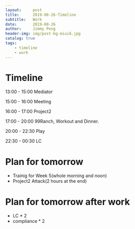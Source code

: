 ```yaml
---
layout:     post
title:      2019-08-26-Timeline
subtitle:   Work
date:       2019-08-26
author:     Jimmy Peng
header-img: img/post-bg-miui6.jpg
catalog: true
tags:
    - timeline
    - work
---
```


# Timeline

13:00 - 15:00 Mediator

15:00 - 16:00 Meeting

16:00 - 17:00 Project2

17:00 - 20:00 99Ranch, Workout and Dinner.

20:00 - 22:30 Play

22:30 - 00:30 LC


# Plan for tomorrow
- Trainig for Week 5(whole morning and noon)
- Project2 Attack(2 hours at the end)

# Plan for tomorrow after work
- LC * 2
- compliance * 2
